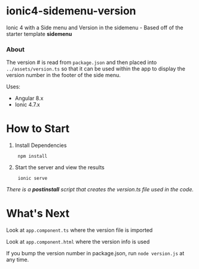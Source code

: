 # ionic4-sidemenu-version
Ionic 4 with a Side menu and Version in the sidemenu - Based off of the starter template __sidemenu__

### About
The version # is read from `package.json` and then placed into `../assets/version.ts` so that it can be used within the app to display the version number in the footer of the side menu.

Uses:
- Angular 8.x
- Ionic 4.7.x

# How to Start


1. Install Dependencies

        npm install 

3. Start the server and view the results

        ionic serve


_There is a __postinstall__ script that creates the version.ts file used in the code._

# What's Next

Look at `app.component.ts` where the version file is imported

Look at `app.component.html` where the version info is used


If you bump the version number in package.json, run `node version.js` at any time.